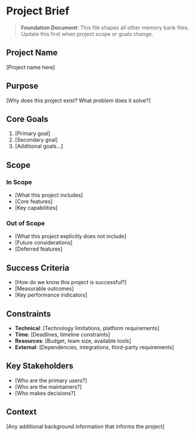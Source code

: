 # Project Brief

> **Foundation Document**: This file shapes all other memory bank files. Update this first when project scope or goals change.

## Project Name
[Project name here]

## Purpose
[Why does this project exist? What problem does it solve?]

## Core Goals
1. [Primary goal]
2. [Secondary goal]
3. [Additional goals...]

## Scope
### In Scope
- [What this project includes]
- [Core features]
- [Key capabilities]

### Out of Scope
- [What this project explicitly does not include]
- [Future considerations]
- [Deferred features]

## Success Criteria
- [How do we know this project is successful?]
- [Measurable outcomes]
- [Key performance indicators]

## Constraints
- **Technical**: [Technology limitations, platform requirements]
- **Time**: [Deadlines, timeline constraints]
- **Resources**: [Budget, team size, available tools]
- **External**: [Dependencies, integrations, third-party requirements]

## Key Stakeholders
- [Who are the primary users?]
- [Who are the maintainers?]
- [Who makes decisions?]

## Context
[Any additional background information that informs the project]
